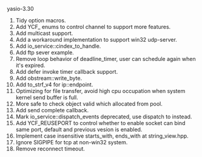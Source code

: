 yasio-3.30
1. Tidy option macros.
2. Add YCF_ enums to control channel to support more features.
3. Add multicast support.
4. Add a workaround implementation to support win32 udp-server.
5. Add io_service::cindex_to_handle.
6. Add ftp sever example.
7. Remove loop behavior of deadline_timer, user can schedule again when it's expired.
8. Add defer invoke timer callback support.
9. Add obstream::write_byte.
10. Add to_strf_v4 for ip::endpoint.
11. Optimizing for file transfer, avoid high cpu occupation when system kernel send buffer is full.
12. More safe to check object valid which allocated from pool.
13. Add send complete callback.
14. Mark io_service::dispatch_events deprecated, use dispatch to instead.
15. Add YCF_REUSEPORT to control whether to enable socket can bind same port, default and previous vesion is enabled.
16. Implement case insensitive starts_with, ends_with at string_view.hpp.
17. Ignore SIGPIPE for tcp at non-win32 system.
18. Remove reconnect timeout.